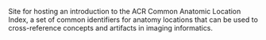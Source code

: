 Site for hosting an introduction to the ACR Common Anatomic Location Index, a set of common identifiers for anatomy locations that can be used to cross-reference concepts and artifacts in imaging informatics.
